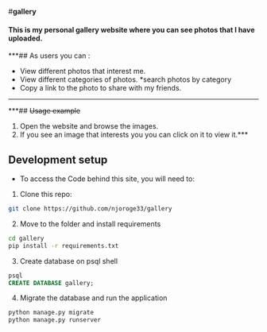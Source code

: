 #**gallery**

#### This is my personal gallery website where you can see photos that I have uploaded.

***## As users you can :
* View different photos that interest me.
* View different categories of photos.
*search photos by category
* Copy a link to the photo to share with my friends.
***

***## ~~Usage example~~

1. Open the website and browse the images.
2. If you see an image that interests you you can click on it to view it.***


## Development setup

- To access the Code behind this site, you will need to:

1. Clone this repo:
  ```bash
  git clone https://github.com/njoroge33/gallery
  ```
2. Move to the folder and install requirements
  ```bash
  cd gallery
  pip install -r requirements.txt
  ```
3. Create database on psql shell
  ```SQL
  psql
  CREATE DATABASE gallery;
  ```
4. Migrate the database and run the application
  ```bash
  python manage.py migrate
  python manage.py runserver
  ```